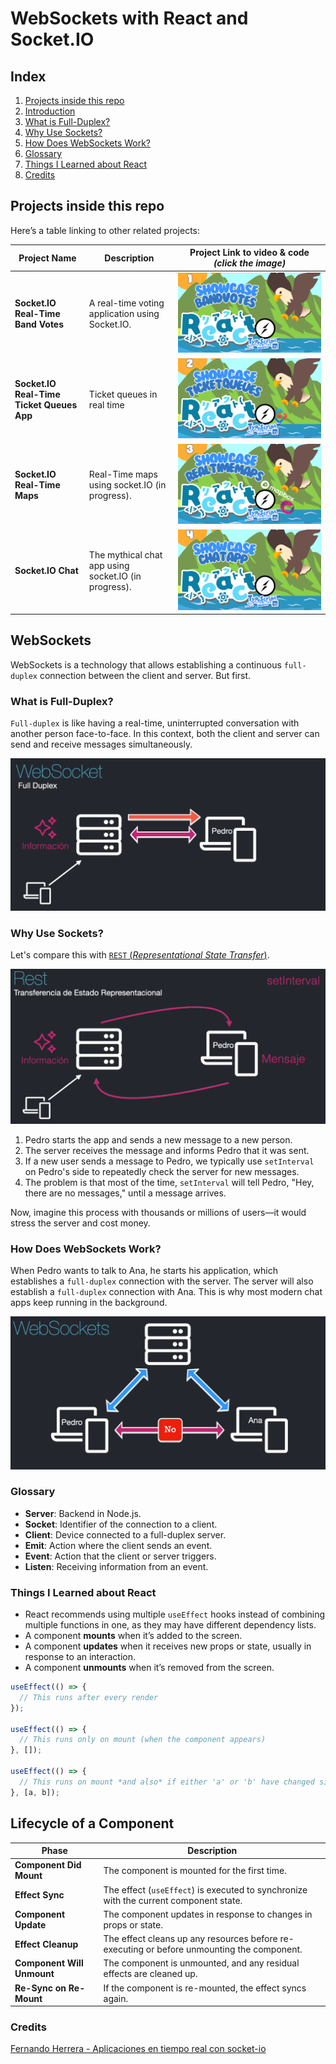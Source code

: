 # WebSockets with React and Socket.IO

## Index

1. [Projects inside this repo](#other-projects)
2. [Introduction](#websockets)
3. [What is Full-Duplex?](#what-is-full-duplex)
4. [Why Use Sockets?](#why-use-sockets)
5. [How Does WebSockets Work?](#how-does-websockets-work)
6. [Glossary](#glossary)
7. [Things I Learned about React](#things-i-learned)
8. [Credits](#credits)

## Projects inside this repo

Here’s a table linking to other related projects:

| **Project Name**                      | **Description**                               | **Project Link to video & code** _(click the image)_                                          |
|---------------------------------------|-----------------------------------------------|--------------------------------------------------------------|
| **Socket.IO Real-Time Band Votes**      | A real-time voting  application using Socket.IO. | [![Got to the repo](https://raw.githubusercontent.com/raulpenate/WebSockets-React/main/img/1-bandvotes.png)](https://github.com/raulpenate/WebSockets-React/tree/main/03-band-refactor)       |
| **Socket.IO Real-Time Ticket Queues App**      | Ticket queues in real time  | [![Got to the repo](https://raw.githubusercontent.com/raulpenate/WebSockets-React/main/img/2-ticketqueues.png)](https://github.com/raulpenate/WebSockets-React/tree/main/04-ticket-app)   
| **Socket.IO Real-Time Maps**      | Real-Time maps using socket.IO (in progress). | [![Got to the repo](https://raw.githubusercontent.com/raulpenate/WebSockets-React/main/img/3-maps.png)](https://github.com/raulpenate/WebSockets-React/tree/main/05-real-time-map)   
| **Socket.IO Chat**      | The mythical chat app using socket.IO (in progress). | [![Got to the repo](https://raw.githubusercontent.com/raulpenate/WebSockets-React/main/img/4-chatapp.png)]()   

## WebSockets

WebSockets is a technology that allows establishing a continuous `full-duplex` connection between the client and server. But first.

### What is Full-Duplex?

`Full-duplex` is like having a real-time, uninterrupted conversation with another person face-to-face. In this context, both the client and server can send and receive messages simultaneously.

![full-duplex](https://raw.githubusercontent.com/raulpenate/WebSockets-React/main/img/full-duplex.png)

### Why Use Sockets?

Let's compare this with [`REST` (_Representational State Transfer_)](https://www.ibm.com/topics/rest-apis).

![rest](https://raw.githubusercontent.com/raulpenate/WebSockets-React/main/img/rest.png)

1. Pedro starts the app and sends a new message to a new person.
2. The server receives the message and informs Pedro that it was sent.
3. If a new user sends a message to Pedro, we typically use `setInterval` on Pedro's side to repeatedly check the server for new messages.
4. The problem is that most of the time, `setInterval` will tell Pedro, "Hey, there are no messages," until a message arrives.

Now, imagine this process with thousands or millions of users—it would stress the server and cost money.

### How Does WebSockets Work?

When Pedro wants to talk to Ana, he starts his application, which establishes a `full-duplex` connection with the server. The server will also establish a `full-duplex` connection with Ana. This is why most modern chat apps keep running in the background.

![how-it-works](https://raw.githubusercontent.com/raulpenate/WebSockets-React/main/img/how-it-works.png)

### Glossary

- **Server**: Backend in Node.js.
- **Socket**: Identifier of the connection to a client.
- **Client**: Device connected to a full-duplex server.
- **Emit**: Action where the client sends an event.
- **Event**: Action that the client or server triggers.
- **Listen**: Receiving information from an event.

### Things I Learned about React

- React recommends using multiple `useEffect` hooks instead of combining multiple functions in one, as they may have different dependency lists.
- A component **mounts** when it’s added to the screen.
- A component **updates** when it receives new props or state, usually in response to an interaction.
- A component **unmounts** when it’s removed from the screen.

```jsx
useEffect(() => {
  // This runs after every render
});

useEffect(() => {
  // This runs only on mount (when the component appears)
}, []);

useEffect(() => {
  // This runs on mount *and also* if either 'a' or 'b' have changed since the last render
}, [a, b]);
```

## Lifecycle of a Component

| **Phase**                 | **Description**                                                                 |
|---------------------------|---------------------------------------------------------------------------------|
| **Component Did Mount**    | The component is mounted for the first time.                                    |
| **Effect Sync**            | The effect (`useEffect`) is executed to synchronize with the current component state. |
| **Component Update**       | The component updates in response to changes in props or state.                |
| **Effect Cleanup**         | The effect cleans up any resources before re-executing or before unmounting the component. |
| **Component Will Unmount** | The component is unmounted, and any residual effects are cleaned up.            |
| **Re-Sync on Re-Mount**    | If the component is re-mounted, the effect syncs again.                        |

### Credits

[Fernando Herrera - Aplicaciones en tiempo real con socket-io](https://fernando-herrera.com/course/react-con-websockets)
